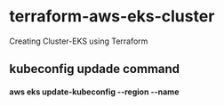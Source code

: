# terraform-aws-eks-cluster

Creating Cluster-EKS using Terraform

## kubeconfig updade command
#### aws eks update-kubeconfig --region <us-east-1> --name <EKS ClusterName> 



